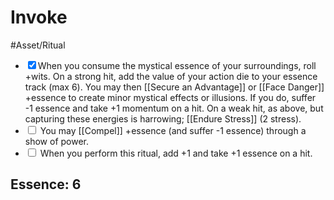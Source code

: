 # Invoke
#Asset/Ritual 

- <input type="checkbox" checked>When you consume the mystical essence of your surroundings, roll +wits. On a strong hit, add the value of your action die to your essence track (max 6). You may then [[Secure an Advantage]] or [[Face Danger]] +essence to create minor mystical effects or illusions. If you do, suffer -1 essence and take +1 momentum on a hit. On a weak hit, as above, but capturing these energies is harrowing; [[Endure Stress]] (2 stress).
- <input type="checkbox"> You may [[Compel]] +essence (and suffer -1 essence) through a show of power.
- <input type="checkbox"> When you perform this ritual, add +1 and take +1 essence on a hit.

## Essence: 6